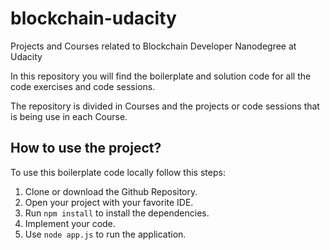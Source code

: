 # blockchain-udacity
Projects and Courses related to Blockchain Developer Nanodegree at Udacity

In this repository you will find the boilerplate and solution code for all the code exercises and code sessions.

The repository is divided in Courses and the projects or code sessions that is being use in each Course.

## How to use the project?

To use this boilerplate code locally follow this steps:

1. Clone or download the Github Repository.
2. Open your project with your favorite IDE.
3. Run `npm install` to install the dependencies.
4. Implement your code.
5. Use `node app.js` to run the application.
